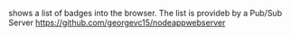 shows a list of badges into the browser. The list is provideb by a Pub/Sub Server https://github.com/georgevc15/nodeappwebserver